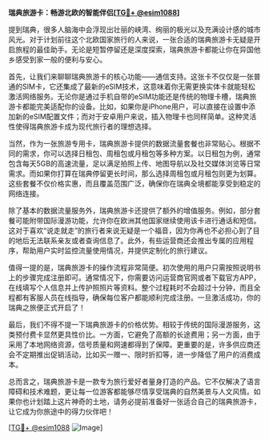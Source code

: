 **瑞典旅游卡：畅游北欧的智能伴侣[[TG💪+ @esim1088](https://t.me/s/esim1088)]**

提到瑞典，很多人脑海中会浮现出壮丽的峡湾、绚丽的极光以及充满设计感的城市风光。对于计划前往这个北欧国家旅行的人来说，一张合适的瑞典旅游卡无疑是开启旅程的最佳助手。无论是短暂停留还是深度探索，瑞典旅游卡都能让你在异国他乡感受到家一般的便利与安心。

首先，让我们来聊聊瑞典旅游卡的核心功能——通信支持。这张卡不仅仅是一张普通的SIM卡，它还集成了最新的eSIM技术，这意味着你无需更换实体卡就能轻松激活网络服务。无论你是通过手机自带的eSIM功能还是传统的物理卡槽，瑞典旅游卡都能完美适配你的设备。比如，如果你是iPhone用户，可以直接在设置中添加新的eSIM配置文件；而对于安卓用户来说，插入物理卡也同样简单。这种灵活性使得瑞典旅游卡成为现代旅行者的理想选择。

当然，作为一张旅游专用卡，瑞典旅游卡提供的数据流量套餐也非常贴心。根据不同的需求，你可以选择日租包、周租包或月租包等多种方案。以日租包为例，通常包含每天5GB的高速流量，足以满足拍照上传、地图导航以及社交媒体浏览等日常需求。而如果你打算在瑞典停留更长时间，那么选择周租包或月租包则更为划算。这些套餐不仅价格实惠，而且覆盖范围广泛，确保你在瑞典全境都能享受到稳定的网络连接。

除了基本的数据流量服务外，瑞典旅游卡还提供了额外的增值服务。例如，部分套餐可能附带国际漫游功能，允许你在欧洲其他国家继续使用该卡进行通话和短信。这对于喜欢“说走就走”的旅行者来说无疑是一个福音，因为你再也不必担心到了目的地后无法联系亲友或者查询信息了。此外，有些运营商还会推出专属的应用程序，帮助用户实时监控流量使用情况，并提供定制化的旅行建议。

值得一提的是，瑞典旅游卡的操作流程非常简便。初次使用的用户只需按照说明书上的步骤完成注册即可。通常情况下，你需要访问运营商官网或者下载官方APP，在线填写个人信息并上传护照照片等资料。整个过程耗时不会超过十分钟，而且全程都有客服人员在线指导，确保每位客户都能顺利完成注册。一旦激活成功，你的瑞典之旅便正式开启了！

最后，我们不得不提一下瑞典旅游卡的价格优势。相较于传统的国际漫游服务，这类预付费卡显然更具性价比。一方面，它避免了高额的长途费用；另一方面，由于采用了本地网络资源，信号质量和网速都得到了保障。更重要的是，许多供应商还会不定期推出促销活动，比如买一赠一、限时折扣等，进一步降低了用户的消费成本。

总而言之，瑞典旅游卡是一款专为旅行爱好者量身打造的产品。它不仅解决了语言障碍和技术难题，更让每一位游客都能够尽情享受瑞典的自然美景与人文风情。如果你也计划踏上这片神奇的土地，请务必提前准备好一张适合自己的瑞典旅游卡，让它成为你旅途中的得力伙伴吧！

[[TG💪+ @esim1088](https://t.me/s/esim1088) ![Image](https://i.postimg.cc/4NQfJmqS/Snipaste-2025-05-13-00-14-12.png)]
